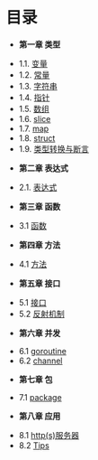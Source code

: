 目录
===
* **第一章 类型**
 - 1.1. [变量](book/Chapter01/1.1-variable.md)
 - 1.2. [常量](book/Chapter01/1.2-const.md)
 - 1.3. [字符串](book/Chapter01/1.3-string.md)
 - 1.4. [指针](book/Chapter01/1.4-pointer.md)
 - 1.5. [数组](book/Chapter01/1.5-array.md)
 - 1.6. [slice](book/Chapter01/1.6-slice.md)
 - 1.7. [map](book/Chapter01/1.7-map.md)
 - 1.8. [struct](book/Chapter01/1.8-struct.md)
 - 1.9. [类型转换与断言](book/Chapter01/1.9-convert.md)
* **第二章 表达式**
 - 2.1. [表达式](book/Chapter02/2.1-statement.md)
* **第三章 函数**
 - 3.1 [函数](book/Chapter03/3.1-function.md)
* **第四章 方法**
 - 4.1 [方法](book/Chapter04/4.1-method.md)
* **第五章 接口**
 - 5.1 [接口](book/Chapter05/5.1-interface.md)
 - 5.2 [反射机制](book/Chapter05/5.2-reflect.md)
* **第六章 并发**
 - 6.1 [goroutine](book/Chapter06/6.1-goroutine.md)
 - 6.2 [channel](book/Chapter06/6.2-channel.md)
* **第七章 包**
 - 7.1 [package](book/Chapter07/7.1-package.md)
* **第八章 应用**
 - 8.1 [http(s)服务器](book/Chapter08/8.1-http-https.md)
 - 8.2 [Tips](book/Chapter08/8.2-tips.md)
